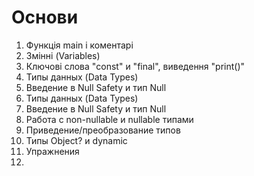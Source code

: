 # Основи
1. Функція main і коментарі
2. Змінні (Variables)
3. Ключові слова "const" и "final", виведення "print()"
4. Типы данных (Data Types)
5. Введение в Null Safety и тип Null
6. Типы данных (Data Types)
7. Введение в Null Safety и тип Null
8. Работа с non-nullable и nullable типами
9. Приведение/преобразование типов
10. Типы Object? и dynamic
11. Упражнения
12. 
